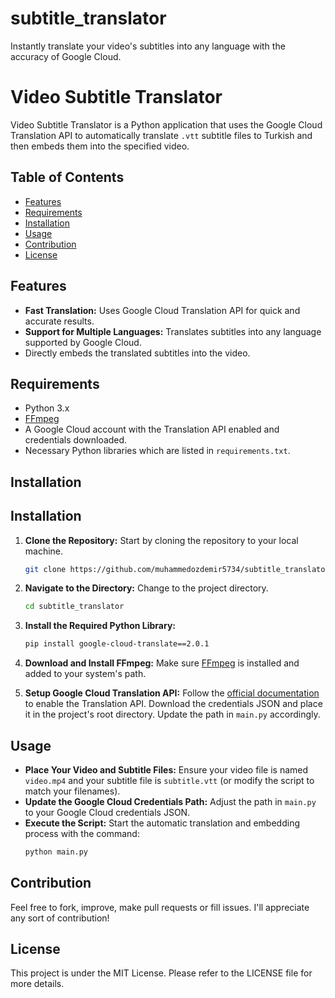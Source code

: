 # subtitle_translator
Instantly translate your video's  subtitles into any language with the accuracy of Google Cloud.
# Video Subtitle Translator

Video Subtitle Translator is a Python application that uses the Google Cloud Translation API to automatically translate `.vtt` subtitle files to Turkish and then embeds them into the specified video.


## Table of Contents

- [Features](#features)
- [Requirements](#requirements)
- [Installation](#installation)
- [Usage](#usage)
- [Contribution](#contribution)
- [License](#license)

## Features

- **Fast Translation:** Uses Google Cloud Translation API for quick and accurate results.
- **Support for Multiple Languages:** Translates subtitles into any language supported by Google Cloud.
- Directly embeds the translated subtitles into the video.

## Requirements

- Python 3.x
- [FFmpeg](https://ffmpeg.org/download.html)
- A Google Cloud account with the Translation API enabled and credentials downloaded.
- Necessary Python libraries which are listed in `requirements.txt`.


## Installation

## Installation

1. **Clone the Repository:** Start by cloning the repository to your local machine.
   ```bash
   git clone https://github.com/muhammedozdemir5734/subtitle_translator.git
   ```

2. **Navigate to the Directory:** Change to the project directory.
   ```bash
   cd subtitle_translator
   ```

3. **Install the Required Python Library:**
   ```bash
   pip install google-cloud-translate==2.0.1
   ```

4. **Download and Install FFmpeg:** Make sure [FFmpeg](https://ffmpeg.org/download.html) is installed and added to your system's path.

5. **Setup Google Cloud Translation API:** Follow the [official documentation](https://cloud.google.com/translate/docs/setup) to enable the Translation API. Download the credentials JSON and place it in the project's root directory. Update the path in `main.py` accordingly.

## Usage

- **Place Your Video and Subtitle Files:** Ensure your video file is named `video.mp4` and your subtitle file is `subtitle.vtt` (or modify the script to match your filenames).
- **Update the Google Cloud Credentials Path:** Adjust the path in `main.py` to your Google Cloud credentials JSON.
- **Execute the Script:** Start the automatic translation and embedding process with the command:
   ```bash
   python main.py
   ```

## Contribution
Feel free to fork, improve, make pull requests or fill issues. I'll appreciate any sort of contribution!

## License
This project is under the MIT License. Please refer to the LICENSE file for more details.
```




